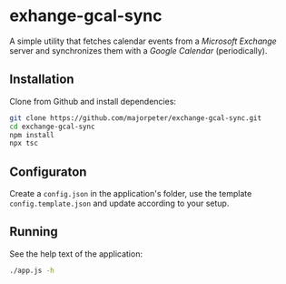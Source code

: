 # exhange-gcal-sync

A simple utility that fetches calendar events from a _Microsoft Exchange_ server and synchronizes them with a _Google Calendar_ (periodically).

## Installation

Clone from Github and install dependencies:

```sh
git clone https://github.com/majorpeter/exchange-gcal-sync.git
cd exchange-gcal-sync
npm install
npx tsc
```

## Configuraton

Create a `config.json` in the application's folder, use the template `config.template.json` and update according to your setup.

## Running

See the help text of the application:

```sh
./app.js -h
```
